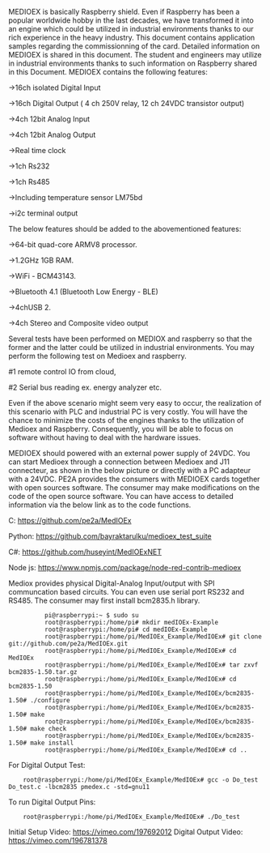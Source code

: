 MEDIOEX is basically Raspberry shield. Even if Raspberry has been a popular worldwide hobby in the last decades, we have transformed it into an engine which could be utilized in industrial environments thanks to our rich experience in the heavy industry. This document contains application samples regarding the commissionning of the card. Detailed information on MEDIOEX is shared in this document. The student and engineers may utilize in industrial environments thanks to such information on Raspberry shared in this Document. 
MEDIOEX contains the following features:

->16ch isolated Digital Input

->16ch Digital Output ( 4 ch 250V relay, 12 ch 24VDC transistor output)

->4ch 12bit Analog Input  

->4ch 12bit Analog Output 

->Real time clock

->1ch Rs232

->1ch Rs485

->Including temperature sensor LM75bd

->i2c terminal output 

The below features should be added to the abovementioned features:

->64-bit quad-core ARMV8 processor.

->1.2GHz 1GB RAM.

->WiFi - BCM43143.

->Bluetooth 4.1 (Bluetooth Low Energy - BLE)

->4chUSB 2.

->4ch Stereo and Composite video output

Several tests have been performed on MEDIOX and raspberry so that the former and the latter could be utilized in industrial environments. You may perform the following test on Medioex and raspberry.

#1 remote control IO from cloud,

#2 Serial bus reading ex. energy analyzer etc.

Even if the above scenario might seem very easy to occur, the realization of this scenario with PLC and industrial PC is very costly. You will have the chance to minimize the costs of the engines thanks to the utilization of Medioex and Raspberry. Consequently, you will be able to focus on software without having to deal with the hardware issues. 

MEDIOEX should powered with an external power supply of 24VDC. You can start Medioex through a connection between Medioex and J11 connecteur, as shown in the below picture or directly with a PC adapteur with a 24VDC.
PE2A provides the consumers with MEDIOEX cards together with open sources software. The consumer may make modifications on the code of the open source software. You can have access to detailed information via the below link as to the code functions. 

C: https://github.com/pe2a/MedIOEx

Python: https://github.com/bayraktarulku/medioex_test_suite

C#: https://github.com/huseyint/MedIOExNET

Node js: https://www.npmjs.com/package/node-red-contrib-medioex

Mediox provides physical Digital-Analog Input/output with SPI communcation based circuits. You can even use serial port RS232 and RS485. The consumer may first install bcm2835.h library.

              pi@raspberrypi:~ $ sudo su
              root@raspberrypi:/home/pi# mkdir medIOEx-Example
              root@raspberrypi:/home/pi# cd medIOEx-Example
              root@raspberrypi:/home/pi/MedIOEx_Example/MedIOEx# git clone git://github.com/pe2a/MedIOEx.git
              root@raspberrypi:/home/pi/MedIOEx_Example/MedIOEx# cd MedIOEx
              root@raspberrypi:/home/pi/MedIOEx_Example/MedIOEx# tar zxvf bcm2835-1.50.tar.gz
              root@raspberrypi:/home/pi/MedIOEx_Example/MedIOEx# cd bcm2835-1.50
              root@raspberrypi:/home/pi/MedIOEx_Example/MedIOEx/bcm2835-1.50# ./configure
              root@raspberrypi:/home/pi/MedIOEx_Example/MedIOEx/bcm2835-1.50# make
              root@raspberrypi:/home/pi/MedIOEx_Example/MedIOEx/bcm2835-1.50# make check
              root@raspberrypi:/home/pi/MedIOEx_Example/MedIOEx/bcm2835-1.50# make install
              root@raspberrypi:/home/pi/MedIOEx_Example/MedIOEx# cd ..

For Digital Output Test:

		root@raspberrypi:/home/pi/MedIOEx_Example/MedIOEx# gcc -o Do_test Do_test.c -lbcm2835 pmedex.c -std=gnu11

To run Digital Output Pins:
   						
		root@raspberrypi:/home/pi/MedIOEx_Example/MedIOEx# ./Do_test 
		
Initial Setup Video: https://vimeo.com/197692012
Digital Output Video: https://vimeo.com/196781378 

